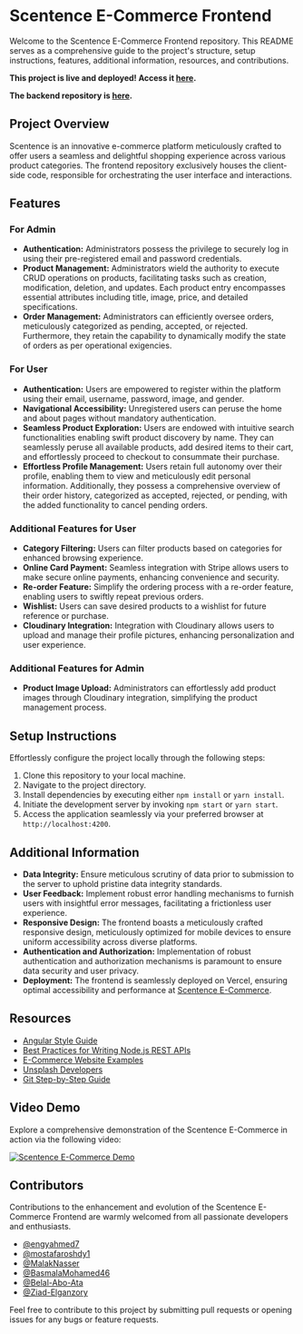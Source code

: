 # Scentence E-Commerce Frontend

Welcome to the Scentence E-Commerce Frontend repository. This README serves as a comprehensive guide to the project's structure, setup instructions, features, additional information, resources, and contributions.

**This project is live and deployed! Access it [here](https://scentence.vercel.app/).**

**The backend repository is [here](https://github.com/engyahmed7/scentence-backend).**

## Project Overview

Scentence is an innovative e-commerce platform meticulously crafted to offer users a seamless and delightful shopping experience across various product categories. The frontend repository exclusively houses the client-side code, responsible for orchestrating the user interface and interactions.

## Features

### For Admin

- **Authentication:** Administrators possess the privilege to securely log in using their pre-registered email and password credentials.
- **Product Management:** Administrators wield the authority to execute CRUD operations on products, facilitating tasks such as creation, modification, deletion, and updates. Each product entry encompasses essential attributes including title, image, price, and detailed specifications.
- **Order Management:** Administrators can efficiently oversee orders, meticulously categorized as pending, accepted, or rejected. Furthermore, they retain the capability to dynamically modify the state of orders as per operational exigencies.

### For User

- **Authentication:** Users are empowered to register within the platform using their email, username, password, image, and gender.
- **Navigational Accessibility:** Unregistered users can peruse the home and about pages without mandatory authentication.
- **Seamless Product Exploration:** Users are endowed with intuitive search functionalities enabling swift product discovery by name. They can seamlessly peruse all available products, add desired items to their cart, and effortlessly proceed to checkout to consummate their purchase.
- **Effortless Profile Management:** Users retain full autonomy over their profile, enabling them to view and meticulously edit personal information. Additionally, they possess a comprehensive overview of their order history, categorized as accepted, rejected, or pending, with the added functionality to cancel pending orders.

### Additional Features for User

- **Category Filtering:** Users can filter products based on categories for enhanced browsing experience.
- **Online Card Payment:** Seamless integration with Stripe allows users to make secure online payments, enhancing convenience and security.
- **Re-order Feature:** Simplify the ordering process with a re-order feature, enabling users to swiftly repeat previous orders.
- **Wishlist:** Users can save desired products to a wishlist for future reference or purchase.
- **Cloudinary Integration:** Integration with Cloudinary allows users to upload and manage their profile pictures, enhancing personalization and user experience.

### Additional Features for Admin

- **Product Image Upload:** Administrators can effortlessly add product images through Cloudinary integration, simplifying the product management process.

## Setup Instructions

Effortlessly configure the project locally through the following steps:

1. Clone this repository to your local machine.
2. Navigate to the project directory.
3. Install dependencies by executing either `npm install` or `yarn install`.
4. Initiate the development server by invoking `npm start` or `yarn start`.
5. Access the application seamlessly via your preferred browser at `http://localhost:4200`.

## Additional Information

- **Data Integrity:** Ensure meticulous scrutiny of data prior to submission to the server to uphold pristine data integrity standards.
- **User Feedback:** Implement robust error handling mechanisms to furnish users with insightful error messages, facilitating a frictionless user experience.
- **Responsive Design:** The frontend boasts a meticulously crafted responsive design, meticulously optimized for mobile devices to ensure uniform accessibility across diverse platforms.
- **Authentication and Authorization:** Implementation of robust authentication and authorization mechanisms is paramount to ensure data security and user privacy.
- **Deployment:** The frontend is seamlessly deployed on Vercel, ensuring optimal accessibility and performance at [Scentence E-Commerce](https://scentence.vercel.app/).

## Resources

- [Angular Style Guide](https://angular.io/guide/styleguide)
- [Best Practices for Writing Node.js REST APIs](https://blog.risingstack.com/10-best-practices-for-writing-node-js-rest-apis/)
- [E-Commerce Website Examples](https://colorlib.com/wp/ecommerce-website-examples/)
- [Unsplash Developers](https://unsplash.com/developers)
- [Git Step-by-Step Guide](https://opensource.com/article/18/1/step-step-guide-git)

## Video Demo

Explore a comprehensive demonstration of the Scentence E-Commerce in action via the following video:

[![Scentence E-Commerce Demo](https://img.youtube.com/vi/FfvFiVY5YCY/0.jpg)](https://www.youtube.com/watch?v=FfvFiVY5YCY)


## Contributors

Contributions to the enhancement and evolution of the Scentence E-Commerce Frontend are warmly welcomed from all passionate developers and enthusiasts.

- [@engyahmed7](https://github.com/engyahmed7)
- [@mostafaroshdy1](https://github.com/mostafaroshdy1)
- [@MalakNasser](https://github.com/MalakNasser)
- [@BasmalaMohamed46](https://github.com/BasmalaMohamed46)
- [@Belal-Abo-Ata](https://github.com/Belal-Abo-Ata)
- [@Ziad-Elganzory](https://github.com/Ziad-Elganzory)

Feel free to contribute to this project by submitting pull requests or opening issues for any bugs or feature requests.
